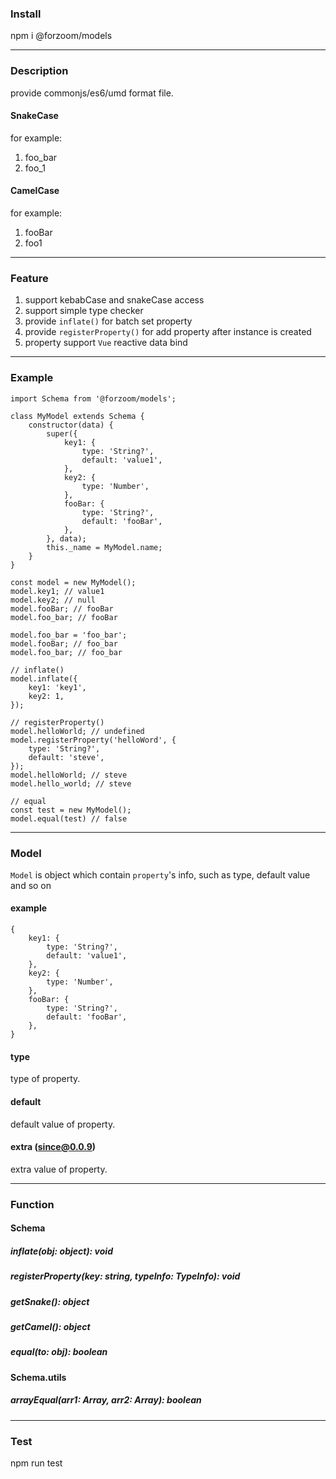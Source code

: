 ### Install

npm i @forzoom/models

---
### Description

provide commonjs/es6/umd format file.

#### SnakeCase

for example:

1. foo_bar
1. foo_1

#### CamelCase

for example:

1. fooBar
1. foo1

---
### Feature

1. support kebabCase and snakeCase access
1. support simple type checker
1. provide `inflate()` for batch set property
1. provide `registerProperty()` for add property after instance is created
1. property support `Vue` reactive data bind

---
### Example

```
import Schema from '@forzoom/models';

class MyModel extends Schema {
    constructor(data) {
        super({
            key1: {
                type: 'String?',
                default: 'value1',
            },
            key2: {
                type: 'Number',
            },
            fooBar: {
                type: 'String?',
                default: 'fooBar',
            },
        }, data);
        this._name = MyModel.name;
    }
}

const model = new MyModel();
model.key1; // value1
model.key2; // null
model.fooBar; // fooBar
model.foo_bar; // fooBar

model.foo_bar = 'foo_bar';
model.fooBar; // foo_bar
model.foo_bar; // foo_bar

// inflate()
model.inflate({
    key1: 'key1',
    key2: 1,
});

// registerProperty()
model.helloWorld; // undefined
model.registerProperty('helloWord', {
    type: 'String?',
    default: 'steve',
});
model.helloWorld; // steve
model.hello_world; // steve

// equal
const test = new MyModel();
model.equal(test) // false
```

---
### Model

`Model` is object which contain `property`'s info, such as type, default value and so on

#### example
```
{
    key1: {
        type: 'String?',
        default: 'value1',
    },
    key2: {
        type: 'Number',
    },
    fooBar: {
        type: 'String?',
        default: 'fooBar',
    },
}
```

#### type

type of property.

#### default

default value of property.

#### extra (since@0.0.9)

extra value of property.

---
### Function

#### Schema

##### inflate(obj: object): void
##### registerProperty(key: string, typeInfo: TypeInfo): void
##### getSnake(): object
##### getCamel(): object
##### equal(to: obj): boolean

#### Schema.utils

##### arrayEqual(arr1: Array<any>, arr2: Array<any>): boolean

---
### Test

npm run test